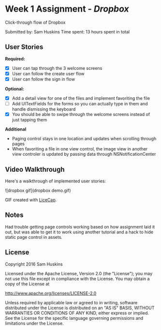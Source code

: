 # Week 1 Assignment - *Dropbox*
Click-through flow of Dropbox

Submitted by: Sam Huskins
Time spent: 13 hours spent in total

## User Stories
**Required:**
* [x] User can tap through the 3 welcome screens
* [x] User can follow the create user flow
* [x] User can follow the sign in flow

**Optional:**
* [x] Add a detail view for one of the files and implement favoriting the file
* [ ] Add UITextFields for the forms so you can actually type in them and handle dismissing the keyboard
* [x] You should be able to swipe through the welcome screens instead of just tapping them

**Additional** 
* Paging control stays in one location and updates when scrolling through pages
* When favoriting a file in one view control, the image view in another view controler is updated by passing data through NSNotificationCenter

## Video Walkthrough 

Here's a walkthrough of implemented user stories:

![dropbox gif](dropbox demo.gif)

GIF created with [LiceCap](http://www.cockos.com/licecap/).


## Notes

Had trouble getting page controls working based on how assignment laid it out, but was able to get it to work using another tutorial and a hack to hide static page control in assets. 

## License

Copyright 2016 Sam Huskins

Licensed under the Apache License, Version 2.0 (the "License");
you may not use this file except in compliance with the License.
You may obtain a copy of the License at

http://www.apache.org/licenses/LICENSE-2.0

Unless required by applicable law or agreed to in writing, software
distributed under the License is distributed on an "AS IS" BASIS,
WITHOUT WARRANTIES OR CONDITIONS OF ANY KIND, either express or implied.
See the License for the specific language governing permissions and
limitations under the License.
